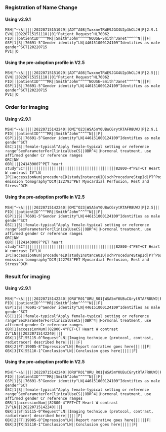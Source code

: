 <!-- Updates based on Jira tickets 
Date             Jira ticket        Updated by                   Comment
2023-08-01      OTHER-2454          Rob M                        Used this ticket to update per changes in RM updates to SCT and SPCU value sets
2023-08-02      none                Rob M                        Fixed incorrect SPCU code system name

-->

### Registration of Name Change 
#### Using v2.9.1  
```
MSH|^~\&|||||20220715151029||ADT^A08|TwxxneTRWE9JGX4U2p3hCLJH|P|2.9.1
EVN||20220715151118||01^Patient Request^HL70062
PID|||patientID^^^^MR||Smith^John^^^^^NOUSE~Smith^Janet^^^^^N|||F|
GSP|1|S||76691-5^Gender identity^LN|446151000124109^Identifies as male gender^SCT|20220715
PV1||O
```
#### Using the pre-adoption profile in V2.5
```
MSH|^~\&|||||20220715151029||ADT^A08|TwxxneTRWE9JGX4U2p3hCLJH|P|2.5|||||||||GenderHarmony^^2.16.840.1.113883.9.282^ISO
EVN||20220715151118||01^Patient Request^HL70062
PID|||patientID^^^^MR||Smith^John^^^^^NOUSE~Smith^Janet^^^^^N|||F|
GSP|1|S||76691-5^Gender identity^LN|446151000124109^Identifies as male gender^SCT|20220715
PV1||O
```
### Order for imaging
#### Using v2.9.1
```
MSH|^~\&|||||20220715142240||OMI^O23|WSA5mY0UBuCGrytRTAFR8UWJ|P|2.9.1
PID|||patientID^^^^MR||Smith^John^^^^^N|||F|
GSP|1|S||76691-5^Gender identity^LN|446151000124109^Identifies as male gender^SCT
GSC|1|S||female-typical^Apply female-typical setting or reference range^SexParameterForClinicalUseCS||OBR^4||Hormonal treatment, use affirmed gender Cr reference ranges
ORC|NW
OBR||||241439007^PET heart study^SCT|||||||||||||||||||||||||||||||||||||||||82800-4^PET+CT Heart W contrast IV^LN
IPC|accessionNum|procedureID|studyInstanceUID|schProcedureStepId|PT^Positron emission tomography^DCM|122793^PET Myocardial Perfusion, Rest and Stress^DCM
```
#### Using the pre-adoption profile in V2.5
```
MSH|^~\&|||||20220715142240||OMI^O23|WSA5mY0UBuCGrytRTAFR8UWJ|P|2.5|||||||||GenderHarmony^^2.16.840.1.113883.9.282^ISO
PID|||patientID^^^^MR||Smith^John^^^^^N|||F|
GSP|1|S||76691-5^Gender identity^LN|446151000124109^Identifies as male gender^SCT
GSC|1|S||female-typical^Apply female-typical setting or reference range^SexParameterForClinicalUseCS||OBR^4||Hormonal treatment, use affirmed gender Cr reference ranges
ORC|NW
OBR||||241439007^PET heart study^SCT|||||||||||||||||||||||||||||||||||||||||82800-4^PET+CT Heart W contrast IV^LN
IPC|accessionNum|procedureID|studyInstanceUID|schProcedureStepId|PT^Positron emission tomography^DCM|122793^PET Myocardial Perfusion, Rest and Stress^DCM
```
### Result for imaging 
#### Using v2.9.1
```
MSH|^~\&|||||20220715142240||ORU^R01^ORU_R01|WSA5mY0UBuCGrytRTAFR8UWJ|P|2.9.1|
PID|||patientID^^^^MR||Smith^John^^^^^N|||F|
GSP|1|S||76691-5^Gender identity^LN|446151000124109^Identifies as male gender^SCT
GSC|1|S||female-typical^Apply female-typical setting or reference range^SexParameterForClinicalUseCS||OBR^4||Hormonal treatment, use affirmed gender Cr reference ranges
OBR|1|accessionNum||82800-4^PET+CT Heart W contrast IV^LN|||20220715142240||||
OBX|1|ST|55115-0^Request^LN||Imaging technique (protocol, contrast, radiotracer) described here||||||F|
OBX|2|FT|19005-8^Impression^LN||Report narrative goes here||||||F|
OBX|3|TX|55110-1^Conclusion^LN||Conclusion goes here||||||F|
```
#### Using the pre-adoption profile in V2.5
```
MSH|^~\&|||||20220715142240||ORU^R01^ORU_R01|WSA5mY0UBuCGrytRTAFR8UWJ|P|2.5|||||||||GenderHarmony^^2.16.840.1.113883.9.282^ISO
PID|||patientID^^^^MR||Smith^John^^^^^N|||F|
GSP|1|S||76691-5^Gender identity^LN|446151000124109^Identifies as male gender^SCT
GSC|1|S||female-typical^Apply female-typical setting or reference range^SexParameterForClinicalUseCS||OBR^4||Hormonal treatment, use affirmed gender Cr reference ranges
OBR|1|accessionNum||82800-4^PET+CT Heart W contrast IV^LN|||20220715142240||||
OBX|1|ST|55115-0^Request^LN||Imaging technique (protocol, contrast, radiotracer) described here||||||F|
OBX|2|FT|19005-8^Impression^LN||Report narrative goes here||||||F|
OBX|3|TX|55110-1^Conclusion^LN||Conclusion goes here||||||F|
```
 
	

